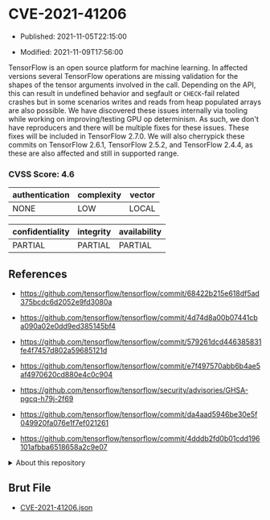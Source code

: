 # CVE-2021-41206

- Published: 2021-11-05T22:15:00

- Modified: 2021-11-09T17:56:00

TensorFlow is an open source platform for machine learning. In affected versions several TensorFlow operations are missing validation for the shapes of the tensor arguments involved in the call. Depending on the API, this can result in undefined behavior and segfault or `CHECK`-fail related crashes but in some scenarios writes and reads from heap populated arrays are also possible. We have discovered these issues internally via tooling while working on improving/testing GPU op determinism. As such, we don't have reproducers and there will be multiple fixes for these issues. These fixes will be included in TensorFlow 2.7.0. We will also cherrypick these commits on TensorFlow 2.6.1, TensorFlow 2.5.2, and TensorFlow 2.4.4, as these are also affected and still in supported range.

### CVSS Score: **4.6**

| authentication | complexity | vector |
| --- | --- | --- |
| NONE | LOW | LOCAL |

| confidentiality | integrity | availability |
| --- | --- | --- |
| PARTIAL | PARTIAL | PARTIAL |

## References

* https://github.com/tensorflow/tensorflow/commit/68422b215e618df5ad375bcdc6d2052e9fd3080a

* https://github.com/tensorflow/tensorflow/commit/4d74d8a00b07441cba090a02e0dd9ed385145bf4

* https://github.com/tensorflow/tensorflow/commit/579261dcd446385831fe4f7457d802a59685121d

* https://github.com/tensorflow/tensorflow/commit/e7f497570abb6b4ae5af4970620cd880e4c0c904

* https://github.com/tensorflow/tensorflow/security/advisories/GHSA-pgcq-h79j-2f69

* https://github.com/tensorflow/tensorflow/commit/da4aad5946be30e5f049920fa076e1f7ef021261

* https://github.com/tensorflow/tensorflow/commit/4dddb2fd0b01cdd196101afbba6518658a2c9e07

<details>
<summary>About this repository</summary> 

  This repository is part of the project [Live Hack CVE](https://github.com/Live-Hack-CVE). Main website can be found [www.live-hack.org](https://www.live-hack.org) 
  
  Made by [Sn0wAlice](https://github.com/Sn0wAlice) for the people that care about security and need to have a feed of the latest CVEs. Hope you enjoy it, don't forget to star the repo and follow me on [Twitter](https://twitter.com/Sn0wAlice) and [Github](https://github.com/Sn0wAlice). And that is my [personnal website](https://www.alice-snow.me/)

  - [Home Page](https://github.com/Live-Hack-CVE)
  - [Framework](https://github.com/Live-Hack-CVE/cve-framework)
  - [CVE database](https://github.com/Live-Hack-CVE/full_database)
  - [Changelog](https://github.com/Live-Hack-CVE/Changelog)
</details>

## Brut File

* [CVE-2021-41206.json](https://raw.githubusercontent.com/Live-Hack-CVE/full_database/main/cves/2021/CVE-2021-41206.json)

